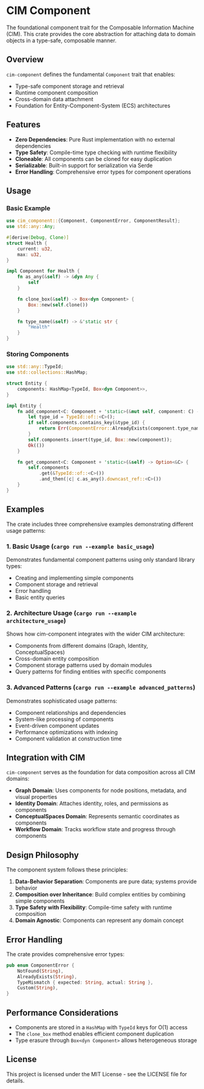 <!-- Copyright 2025 Cowboy AI, LLC. -->

# CIM Component

The foundational component trait for the Composable Information Machine (CIM). This crate provides the core abstraction for attaching data to domain objects in a type-safe, composable manner.

## Overview

`cim-component` defines the fundamental `Component` trait that enables:
- Type-safe component storage and retrieval
- Runtime component composition
- Cross-domain data attachment
- Foundation for Entity-Component-System (ECS) architectures

## Features

- **Zero Dependencies**: Pure Rust implementation with no external dependencies
- **Type Safety**: Compile-time type checking with runtime flexibility
- **Cloneable**: All components can be cloned for easy duplication
- **Serializable**: Built-in support for serialization via Serde
- **Error Handling**: Comprehensive error types for component operations

## Usage

### Basic Example

```rust
use cim_component::{Component, ComponentError, ComponentResult};
use std::any::Any;

#[derive(Debug, Clone)]
struct Health {
    current: u32,
    max: u32,
}

impl Component for Health {
    fn as_any(&self) -> &dyn Any {
        self
    }

    fn clone_box(&self) -> Box<dyn Component> {
        Box::new(self.clone())
    }

    fn type_name(&self) -> &'static str {
        "Health"
    }
}
```

### Storing Components

```rust
use std::any::TypeId;
use std::collections::HashMap;

struct Entity {
    components: HashMap<TypeId, Box<dyn Component>>,
}

impl Entity {
    fn add_component<C: Component + 'static>(&mut self, component: C) -> ComponentResult<()> {
        let type_id = TypeId::of::<C>();
        if self.components.contains_key(&type_id) {
            return Err(ComponentError::AlreadyExists(component.type_name().to_string()));
        }
        self.components.insert(type_id, Box::new(component));
        Ok(())
    }

    fn get_component<C: Component + 'static>(&self) -> Option<&C> {
        self.components
            .get(&TypeId::of::<C>())
            .and_then(|c| c.as_any().downcast_ref::<C>())
    }
}
```

## Examples

The crate includes three comprehensive examples demonstrating different usage patterns:

### 1. Basic Usage (`cargo run --example basic_usage`)
Demonstrates fundamental component patterns using only standard library types:
- Creating and implementing simple components
- Component storage and retrieval
- Error handling
- Basic entity queries

### 2. Architecture Usage (`cargo run --example architecture_usage`)
Shows how cim-component integrates with the wider CIM architecture:
- Components from different domains (Graph, Identity, ConceptualSpaces)
- Cross-domain entity composition
- Component storage patterns used by domain modules
- Query patterns for finding entities with specific components

### 3. Advanced Patterns (`cargo run --example advanced_patterns`)
Demonstrates sophisticated usage patterns:
- Component relationships and dependencies
- System-like processing of components
- Event-driven component updates
- Performance optimizations with indexing
- Component validation at construction time

## Integration with CIM

`cim-component` serves as the foundation for data composition across all CIM domains:

- **Graph Domain**: Uses components for node positions, metadata, and visual properties
- **Identity Domain**: Attaches identity, roles, and permissions as components
- **ConceptualSpaces Domain**: Represents semantic coordinates as components
- **Workflow Domain**: Tracks workflow state and progress through components

## Design Philosophy

The component system follows these principles:

1. **Data-Behavior Separation**: Components are pure data; systems provide behavior
2. **Composition over Inheritance**: Build complex entities by combining simple components
3. **Type Safety with Flexibility**: Compile-time safety with runtime composition
4. **Domain Agnostic**: Components can represent any domain concept

## Error Handling

The crate provides comprehensive error types:

```rust
pub enum ComponentError {
    NotFound(String),
    AlreadyExists(String),
    TypeMismatch { expected: String, actual: String },
    Custom(String),
}
```

## Performance Considerations

- Components are stored in a `HashMap` with `TypeId` keys for O(1) access
- The `clone_box` method enables efficient component duplication
- Type erasure through `Box<dyn Component>` allows heterogeneous storage

## License

This project is licensed under the MIT License - see the LICENSE file for details. 
